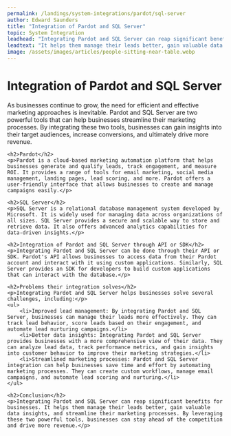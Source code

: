 ```yaml
---
permalink: /landings/system-integrations/pardot/sql-server
author: Edward Saunders
title: "Integration of Pardot and SQL Server"
topic: System Integration
leadhead: "Integrating Pardot and SQL Server can reap significant benefits for businesses"
leadtext: "It helps them manage their leads better, gain valuable data insights, and streamline their marketing processes. By leveraging these two powerful tools, businesses can stay ahead of the competition and drive more revenue."
image: /assets/images/articles/people-sitting-near-table.webp
---
```

<div class="arttext">	<h1>Integration of Pardot and SQL Server</h1>
	<p>As businesses continue to grow, the need for efficient and effective marketing approaches is inevitable. Pardot and SQL Server are two powerful tools that can help businesses streamline their marketing processes. By integrating these two tools, businesses can gain insights into their target audiences, increase conversions, and ultimately drive more revenue.</p>

	<h2>Pardot</h2>
	<p>Pardot is a cloud-based marketing automation platform that helps businesses generate and qualify leads, track engagement, and measure ROI. It provides a range of tools for email marketing, social media management, landing pages, lead scoring, and more. Pardot offers a user-friendly interface that allows businesses to create and manage campaigns easily.</p>

	<h2>SQL Server</h2>
	<p>SQL Server is a relational database management system developed by Microsoft. It is widely used for managing data across organizations of all sizes. SQL Server provides a secure and scalable way to store and retrieve data. It also offers advanced analytics capabilities for data-driven insights.</p>

	<h2>Integration of Pardot and SQL Server through API or SDK</h2>
	<p>Integrating Pardot and SQL Server can be done through their API or SDK. Pardot's API allows businesses to access data from their Pardot account and interact with it using custom applications. Similarly, SQL Server provides an SDK for developers to build custom applications that can interact with the database.</p>

	<h2>Problems their integration solves</h2>
	<p>Integrating Pardot and SQL Server helps businesses solve several challenges, including:</p>
	<ul>
		<li>Improved lead management: By integrating Pardot and SQL Server, businesses can manage their leads more effectively. They can track lead behavior, score leads based on their engagement, and automate lead nurturing campaigns.</li>
		<li>Better data insights: Integrating Pardot and SQL Server provides businesses with a more comprehensive view of their data. They can analyze lead data, track performance metrics, and gain insights into customer behavior to improve their marketing strategies.</li>
		<li>Streamlined marketing processes: Pardot and SQL Server integration can help businesses save time and effort by automating marketing processes. They can create custom workflows, manage email campaigns, and automate lead scoring and nurturing.</li>
	</ul>

	<h2>Conclusion</h2>
	<p>Integrating Pardot and SQL Server can reap significant benefits for businesses. It helps them manage their leads better, gain valuable data insights, and streamline their marketing processes. By leveraging these two powerful tools, businesses can stay ahead of the competition and drive more revenue.</p>
</div>